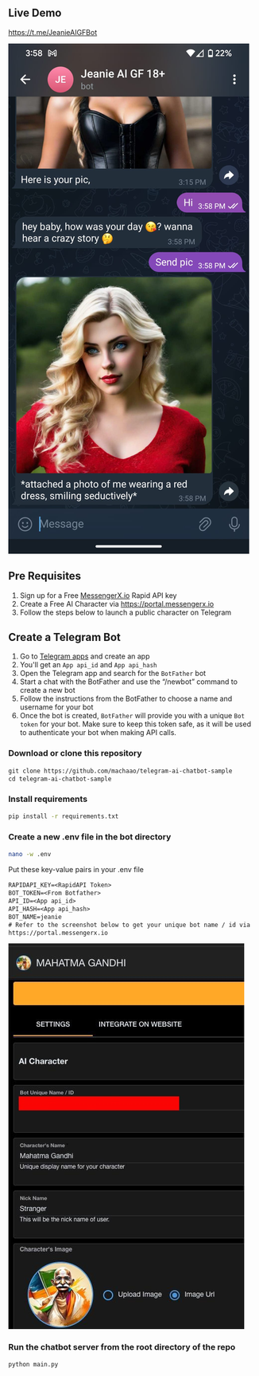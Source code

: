 ## Live Demo 
https://t.me/JeanieAIGFBot

![figure](Assets/jeanie_sample_telegram.jpeg)


## Pre Requisites
1. Sign up for a Free [MessengerX.io](https://rapidapi.com/buildgpt-labs-buildgpt-labs-default/api/messengerx-io) Rapid API key
2. Create a Free AI Character via https://portal.messengerx.io
3. Follow the steps below to launch a public character on Telegram

## Create a Telegram Bot
1. Go to [Telegram apps](https://my.telegram.org/apps) and create an app
2. You'll get an ```App api_id``` and ```App api_hash```
3. Open the Telegram app and search for the ```BotFather``` bot
4. Start a chat with the BotFather and use the “/newbot” command to create a new bot
5. Follow the instructions from the BotFather to choose a name and username for your bot
6. Once the bot is created, ```BotFather``` will provide you with a unique ```Bot token``` for your bot. Make sure to keep this token safe, as it will be used to authenticate your bot when making API calls.


### Download or clone this repository ###
```
git clone https://github.com/machaao/telegram-ai-chatbot-sample
cd telegram-ai-chatbot-sample
```

### Install requirements ###
```bash
pip install -r requirements.txt
```

### Create a new .env file in the bot directory ###
```bash
nano -w .env
```
Put these key-value pairs in your .env file
```
RAPIDAPI_KEY=<RapidAPI Token>
BOT_TOKEN=<From Botfather>
API_ID=<App api_id>
API_HASH=<App api_hash>
BOT_NAME=jeanie
# Refer to the screenshot below to get your unique bot name / id via https://portal.messengerx.io
```
![figure](Assets/mobile-sample-bot-id.jpeg)


### Run the chatbot server from the root directory of the repo ###
```
python main.py
```

